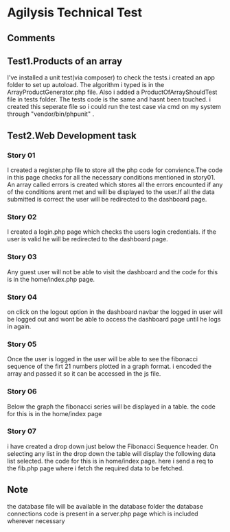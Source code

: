 # Agilysis Technical Test

## Comments

## Test1.Products of an array
I've installed a unit test(via composer) to check the tests.i created an app folder to set up autoload. The algorithm i typed is in the ArrayProductGenerator.php file. Also i  added a ProductOfArrayShouldTest file in tests folder. The tests code is the same and hasnt been touched. i created this seperate file so i could run the test case via cmd on my system through "vendor/bin/phpunit" . 

## Test2.Web Development task
 
### Story 01
I created a register.php file to store all the php code for convience.The code in this page checks for all the necessary conditions mentioned in story01. An array called errors is created which stores all the errors encounted if any of the conditions arent met and will be displayed to the user.If all the data submitted is correct the user will be redirected to the dashboard page.

### Story 02
I created a login.php page which checks the users login credentials. if the user is valid he will be redirected to the dashboard page.

### Story 03
Any guest user will not be able to visit the dashboard and the code for this is in the home/index.php page.

### Story 04
on click on the logout option in the dashboard navbar the logged in user will be logged out and wont be able to access the dashboard page until he logs in again.

### Story 05
Once the user is logged in the user will be able to see the fibonacci sequence of the firt 21 numbers plotted in a graph format.
i encoded the array and passed it so it can be accessed in the js file.

### Story 06
Below the graph the fibonacci series will be displayed in a table. the code for this is in the home/index page 

### Story 07
i have created a drop down just below the Fibonacci Sequence header. On selecting any list in the drop down the table will display the following data list selected. the code for this is in home/index page. here i send a req to the fib.php page where i fetch the required data to be fetched.

## Note
the database file will be available in the database folder 
the database connections code is present in a server.php page which is included wherever necessary
